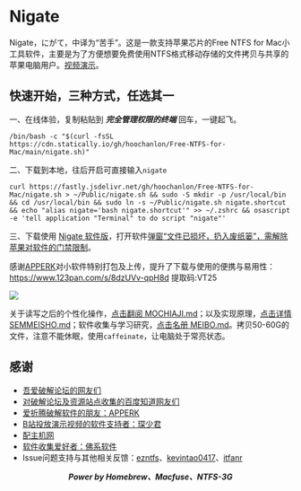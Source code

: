 # Nigate

Nigate，にがて，中译为“苦手”。这是一款支持苹果芯片的Free NTFS for Mac小工具软件，主要是为了方便想要免费使用NTFS格式移动存储的文件拷贝与共享的苹果电脑用户。<a href="https://www.bilibili.com/video/BV1XG4y1f79N">视频演示</a>。

## 快速开始，三种方式，任选其一

一、在线体验，复制粘贴到 ***完全管理权限的终端*** 回车，一键起飞。

 ```shell
 /bin/bash -c "$(curl -fsSL https://cdn.statically.io/gh/hoochanlon/Free-NTFS-for-Mac/main/nigate.sh)"
 ```

二、下载到本地，往后开启可直接输入`nigate`

```shell
curl https://fastly.jsdelivr.net/gh/hoochanlon/Free-NTFS-for-Mac/nigate.sh > ~/Public/nigate.sh && sudo -S mkdir -p /usr/local/bin && cd /usr/local/bin && sudo ln -s ~/Public/nigate.sh nigate.shortcut && echo "alias nigate='bash nigate.shortcut'" >> ~/.zshrc && osascript -e 'tell application "Terminal" to do script "nigate"'
```

三、下载使用 <a href="https://github.com/hoochanlon/Free-NTFS-for-Mac/releases/download/v1.1/nigate.dmg">Nigate 软件版</a>，打开软件[弹窗“文件已损坏，扔入废纸篓”，需解除苹果对软件的门禁限制](https://github.com/hoochanlon/Free-NTFS-for-Mac/issues/9#issue-1527116834)。

感谢[APPERK](https://mp.weixin.qq.com/s/ByEBBCXFUmfBqF506F-Cvg)对小软件特别打包及上传，提升了下载与使用的便携与易用性： https://www.123pan.com/s/8dzUVv-qpH8d 提取码:VT25

![ ](https://fastly.jsdelivr.net/gh/hoochanlon/free-mac-ntfs/shashin/example.png)


关于读写之后的个性化操作，[点击翻阅 MOCHIAJI.md](MOCHIAJI.md)；以及实现原理，[点击详情 SEMMEISHO.md](helpdesk/SEMMEISHO.md)；软件收集与学习研究，[点击名册 MEIBO.md](MEIBO.md)。拷贝50-60G的文件，注意不能休眠，使用`caffeinate`，让电脑处于常亮状态。


## 感谢


* [吾爱破解论坛的网友们](https://www.52pojie.cn/forum.php?mod=viewthread&tid=1735607&page=1#pid45353784)
* [对破解论坛及资源站点收集的百度知道网友们](https://zhidao.baidu.com/question/1988486592586723387.html)
* [爱折腾破解软件的朋友：APPERK](https://mp.weixin.qq.com/s/ByEBBCXFUmfBqF506F-Cvg)
* [B站投放演示视频的软件支持者：琛少君](https://space.bilibili.com/32713000)
* [配主机网](https://www.peizhuji.com)
* [软件收集爱好者：佛系软件](https://foxirj.com)
* Issue问题支持与其他相关反馈：[ezntfs](https://github.com/lezgomatt/ezntfs/issues/8#issuecomment-1374428139)、[kevintao0417](https://github.com/hoochanlon/Free-NTFS-for-Mac/issues/3)、[itfanr](https://www.52pojie.cn/forum.php?mod=redirect&goto=findpost&ptid=1735607&pid=45507166)



<div align="center">
<i>
<b>Power by Homebrew、Macfuse、NTFS-3G</b>
</i>
</div>


<!-- ![](https://fastly.jsdelivr.net/gh/hoochanlon/Free-NTFS-for-Mac/shashin/ln-s-to-nigate.png) -->
